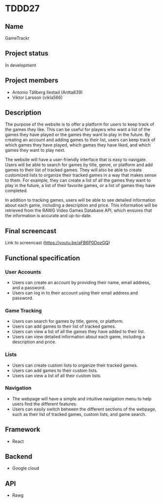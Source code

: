 # TDDD27

## Name
GameTrackr

## Project status
In development

## Project members
* Antonio Tällberg Ilestad (Antta839)
* Viktor Larsson (vikla566)

## Description

The purpose of the website is to offer a platform for users to keep track of the games they like. This can be useful for players who want a list of the games they have played or the games they want to play in the future. By creating an account and adding games to their list, users can keep track of which games they have played, which games they have liked, and which games they want to play next.

The website will have a user-friendly interface that is easy to navigate. Users will be able to search for games by title, genre, or platform and add games to their list of tracked games. They will also be able to create customized lists to organize their tracked games in a way that makes sense to them. For example, they can create a list of all the games they want to play in the future, a list of their favorite games, or a list of games they have completed.

In addition to tracking games, users will be able to see detailed information about each game, including a description and price. This information will be retrieved from the RAWG Video Games Database API, which ensures that the information is accurate and up-to-date.

## Final screencast
Link to screencast (https://youtu.be/aFB6P0DqzGQ)

## Functional specification
### User Accounts
* Users can create an account by providing their name, email address, and a password.
* Users can log in to their account using their email address and password.

### Game Tracking
* Users can search for games by title, genre, or platform.
* Users can add games to their list of tracked games.
* Users can view a list of all the games they have added to their list.
* Users can view detailed information about each game, including a description and price.

### Lists
* Users can create custom lists to organize their tracked games.
* Users can add games to their custom lists.
* Users can view a list of all their custom lists.

### Navigation
* The webpage will have a simple and intuitive navigation menu to help users find the different features.
* Users can easily switch between the different sections of the webpage, such as their list of tracked games, custom lists, and game search.


## Framework
* React

## Backend
* Google cloud

## API
* Rawg


